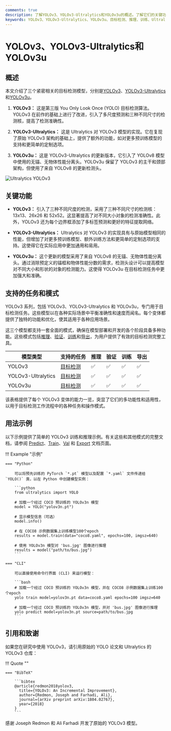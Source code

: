 ```yaml
---
comments: true
description: 了解YOLOv3、YOLOv3-Ultralytics和YOLOv3u的概述。了解它们的关键功能、用途和支持的目标检测任务。
keywords: YOLOv3、YOLOv3-Ultralytics、YOLOv3u、目标检测、推理、训练、Ultralytics
---
```


# YOLOv3、YOLOv3-Ultralytics和YOLOv3u

## 概述

本文介绍了三个紧密相关的目标检测模型，分别是[YOLOv3](https://pjreddie.com/darknet/yolo/)、[YOLOv3-Ultralytics](https://github.com/ultralytics/yolov3)和[YOLOv3u](https://github.com/ultralytics/ultralytics)。

1. **YOLOv3：** 这是第三版 You Only Look Once (YOLO) 目标检测算法。YOLOv3 在前作的基础上进行了改进，引入了多尺度预测和三种不同尺寸的检测核，提高了检测准确性。

2. **YOLOv3-Ultralytics：** 这是 Ultralytics 对 YOLOv3 模型的实现。它在复现了原始 YOLOv3 架构的基础上，提供了额外的功能，如对更多预训练模型的支持和更简单的定制选项。

3. **YOLOv3u：** 这是 YOLOv3-Ultralytics 的更新版本，它引入了 YOLOv8 模型中使用的无锚、无物体性能分离头。YOLOv3u 保留了 YOLOv3 的主干和颈部架构，但使用了来自 YOLOv8 的更新检测头。

![Ultralytics YOLOv3](https://raw.githubusercontent.com/ultralytics/assets/main/yolov3/banner-yolov3.png)

## 关键功能

- **YOLOv3：** 引入了三种不同尺度的检测，采用了三种不同尺寸的检测核：13x13、26x26 和 52x52。这显著提高了对不同大小对象的检测准确性。此外，YOLOv3 还为每个边界框添加了多标签预测和更好的特征提取网络。

- **YOLOv3-Ultralytics：** Ultralytics 对 YOLOv3 的实现具有与原始模型相同的性能，但增加了对更多预训练模型、额外训练方法和更简单的定制选项的支持。这使得它在实际应用中更加通用和易用。

- **YOLOv3u：** 这个更新的模型采用了来自 YOLOv8 的无锚、无物体性能分离头。通过消除预定义的锚框和物体性能分数的需求，检测头设计可以提高模型对不同大小和形状的对象的检测能力。这使得 YOLOv3u 在目标检测任务中更加强大和准确。

## 支持的任务和模式

YOLOv3 系列，包括 YOLOv3、YOLOv3-Ultralytics 和 YOLOv3u，专门用于目标检测任务。这些模型以在各种实际场景中平衡准确性和速度而闻名。每个变体都提供了独特的功能和优化，使其适用于各种应用场景。

这三个模型都支持一套全面的模式，确保在模型部署和开发的各个阶段具备多种功能。这些模式包括[推理](../modes/predict.md)、[验证](../modes/val.md)、[训练](../modes/train.md)和[导出](../modes/export.md)，为用户提供了有效的目标检测完整工具。

| 模型类型           | 支持的任务                     | 推理 | 验证 | 训练 | 导出 |
| ------------------ | ------------------------------ | ---- | ---- | ---- | ---- |
| YOLOv3             | [目标检测](../tasks/detect.md) | ✅   | ✅   | ✅   | ✅   |
| YOLOv3-Ultralytics | [目标检测](../tasks/detect.md) | ✅   | ✅   | ✅   | ✅   |
| YOLOv3u            | [目标检测](../tasks/detect.md) | ✅   | ✅   | ✅   | ✅   |

该表格提供了每个 YOLOv3 变体的能力一览，突显了它们的多功能性和适用性，以用于目标检测工作流程中的各种任务和操作模式。

## 用法示例

以下示例提供了简单的 YOLOv3 训练和推理示例。有关这些和其他模式的完整文档，请参阅 [Predict](../modes/predict.md)、[Train](../modes/train.md)、[Val](../modes/val.md) 和 [Export](../modes/export.md) 文档页面。

!!! Example "示例"

    === "Python"

        可以将预先训练的 PyTorch `*.pt` 模型以及配置 `*.yaml` 文件传递给 `YOLO()` 类，以在 Python 中创建模型实例：

        ```python
        from ultralytics import YOLO

        # 加载一个经过 COCO 预训练的 YOLOv3n 模型
        model = YOLO("yolov3n.pt")

        # 显示模型信息（可选）
        model.info()

        # 在 COCO8 示例数据集上训练模型100个epoch
        results = model.train(data="coco8.yaml", epochs=100, imgsz=640)

        # 使用 YOLOv3n 模型对 'bus.jpg' 图像进行推理
        results = model("path/to/bus.jpg")
        ```

    === "CLI"

        可以直接使用命令行界面 (CLI) 来运行模型：

        ```bash
        # 加载一个经过 COCO 预训练的 YOLOv3n 模型，并在 COCO8 示例数据集上训练100个epoch
        yolo train model=yolov3n.pt data=coco8.yaml epochs=100 imgsz=640

        # 加载一个经过 COCO 预训练的 YOLOv3n 模型，并对 'bus.jpg' 图像进行推理
        yolo predict model=yolov3n.pt source=path/to/bus.jpg
        ```

## 引用和致谢

如果您在研究中使用 YOLOv3，请引用原始的 YOLO 论文和 Ultralytics 的 YOLOv3 仓库：

!!! Quote ""

    === "BibTeX"

        ```bibtex
        @article{redmon2018yolov3,
          title={YOLOv3: An Incremental Improvement},
          author={Redmon, Joseph and Farhadi, Ali},
          journal={arXiv preprint arXiv:1804.02767},
          year={2018}
        }
        ```

感谢 Joseph Redmon 和 Ali Farhadi 开发了原始的 YOLOv3 模型。
